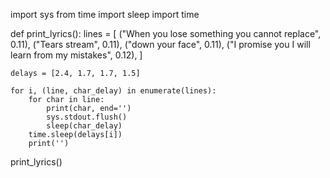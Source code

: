 import sys
from time import sleep
import time

def print_lyrics():
    lines = [
        ("When you lose something you cannot replace", 0.11),
        ("Tears stream", 0.11),
        ("down your face", 0.11),
        ("I promise you I will learn from my mistakes", 0.12),
    ]

    delays = [2.4, 1.7, 1.7, 1.5]

    for i, (line, char_delay) in enumerate(lines):
        for char in line:
            print(char, end='')
            sys.stdout.flush()
            sleep(char_delay)
        time.sleep(delays[i])
        print('')

print_lyrics()
